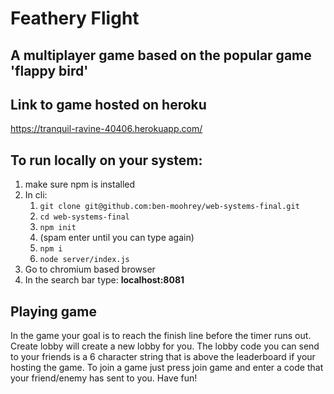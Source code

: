 # Feathery Flight

## A multiplayer game based on the popular game 'flappy bird'

## Link to game hosted on heroku
https://tranquil-ravine-40406.herokuapp.com/

## To run locally on your system:

1. make sure npm is installed
2. In cli:
   1. `git clone git@github.com:ben-moohrey/web-systems-final.git`
   2. `cd web-systems-final`
   3. `npm init`
   4. (spam enter until you can type again)
   5. `npm i`
   6. `node server/index.js`
3. Go to chromium based browser
4. In the search bar type: **localhost:8081**


## Playing game
In the game your goal is to reach the finish line before the timer runs out. Create lobby will create a new lobby for you. The lobby code you can send to your friends is a 6 character string that is above the leaderboard if your hosting the game. To join a game just press join game and enter a code that your friend/enemy has sent to you. Have fun!
